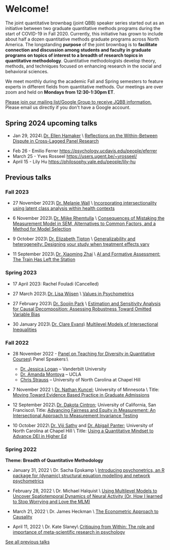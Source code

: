 # Welcome!

<p>The joint quantitative brownbag (joint QBB) speaker series
started out as an initiative between two graduate quantitative methods programs
during the start of COVID-19 in Fall 2020. Currently, this initiative has grown
to include about half a dozen quantitative methods graduate programs across
North America. The longstanding <b>purpose</b> of the joint brownbag is to <b>facilitate
connection and discussion among students and faculty in graduate programs on
topics of interest to a breadth of research topics in quantitative methodology</b>.
Quantitative methodologists develop theory, methods, and techniques focused on
enhancing research in the social and behavioral sciences.</p>

<p>We meet monthly during the academic Fall and Spring
semesters to feature experts in different fields from quantitative methods. Our
meetings are over zoom and held on <b>Mondays from 12:30-1:30pm ET</b>.</p>

<p><a href="https://groups.google.com/g/jqbb">Please join our mailing list/Google Group to receive JQBB information.</a> Please email us directly if you don't have a Google account.</p>


## Spring 2024 upcoming talks

- Jan 29, 2024\\
[Dr. Ellen Hamaker](https://www.uu.nl/staff/ELHamaker) \\
[Reflections on the Within-Between Dispute in Cross-Lagged Panel Research](pages/hamaker.html)

<ul>

<li>Feb 26 - Emilio Ferrer&nbsp;<a href="https://psychology.ucdavis.edu/people/eferrer" target="_blank">https://psychology.ucdavis.edu/people/eferrer</a></li>

<li>March 25 - Yves Rosseel&nbsp;<a href="https://users.ugent.be/~yrosseel/" target="_blank">https://users.ugent.be/~yrosseel/</a></li>

<li>April 15 - Lily Hu&nbsp;<a href="https://philosophy.yale.edu/people/lily-hu" target="_blank">https://philosophy.yale.edu/people/lily-hu</a></li>

</ul>

<!--
<ul>
  {% for post in site.posts %}
    <li>
      <a href="{{ post.url }}">{{ post.title }}</a>
    </li>
  {% endfor %}
</ul>

-->

## Previous talks

### Fall 2023
- 27 November 2023\\
[Dr. Melanie Wall](https://www.publichealth.columbia.edu/profile/melanie-wall-phd) \\
[Incorporating intersectionality using latent class analysis within health contexts](pages/wall.html)

- 6 November 2023\\
[Dr. Mijke Rhemtulla](https://psychology.ucdavis.edu/people/mijke) \\
[Consequences of Mistaking the Measurement Model in SEM, Alternatives to Common Factors, and a Method for Model Selection](pages/rhemtulla.html)

- 9 October 2023\\
[Dr. Elizabeth Tipton](https://www.bethtipton.com/) \\
[Generalizability and heterogeneity: Designing your study when treatment effects vary](pages/tipton.html)

- 11 September 2023\\
[Dr. Xiaoming Zhai](https://people.coe.uga.edu/xiaoming-zhai/) \\
[AI and Formative Assessment: The Train Has Left the Station](pages/zhai.html)


### Spring 2023

- 17 April 2023: Rachel Fouladi (Cancelled)

- 27 March 2023\\
[Dr. Lisa Wijsen](https://www.uva.nl/en/profile/w/i/l.d.wijsen/l.d.wijsen.html?cb) \\
[Values in Psychometrics](pages/wijsen.html)

- 27 February 2023\\
[Dr. Soojin Park](https://profiles.ucr.edu/app/home/profile/soojinp) \\
[Estimation and Sensitivity Analysis for Causal Decomposition: Assessing Robustness Toward Omitted Variable Bias](/pages/spark.html)

- 30 January 2023\\
[Dr. Clare Evans](https://www.clarerevans.com/)\\
[Multilevel Models of Intersectional Inequalities](/pages/evans.html)


### Fall 2022

- 28 November 2022 - [Panel on Teaching for Diversity in Quantitative Courses](/pages/paneltd.html)\\
Panel Speakers:\\
  - [Dr. Jessica Logan](https://www.jarlogan.com/) – Vanderbilt University
  - [Dr. Amanda Montoya](https://www.psych.ucla.edu/faculty-page/akmontoya/) – UCLA
  - [Chris Strauss](https://twitter.com/ChrisLLStrauss) – University of North Carolina at Chapel Hill


- 7 November 2022  \\
[Dr. Nathan Kuncel](https://cla.umn.edu/about/directory/profile/kunce001); University of Minnesota \\
Title: [Moving Toward Evidence Based Practice in Graduate Admissions](/pages/kuncel.html)

- 12 September 2022\\
[Dr. Dakota Cintron](https://profiles.ucsf.edu/dakota.cintron); University of California, San Francisco\\
Title: [Advancing Fairness and Equity in Measurement: An Intersectional Approach to Measurement Invariance Testing](/pages/cintron.html)


- 10 October 2022\\
[Dr. Viji Sathy](https://sites.google.com/view/vijisathy/home?authuser=0) and [Dr. Abigail Panter](https://college.unc.edu/contactus/panter/); University of North Carolina at Chapel Hill \\
Title: [Using a Quantitative Mindset to Advance DEI in Higher Ed](/pages/sathy.html)

### Spring 2022
<b>Theme: Breadth of Quantitative Methodology</b>

- January 31, 2022 \\
Dr. Sacha Epskamp \\
[Introducing psychonetrics, an R package for (dynamic) structural equation modelling and network psychometrics](/pages/epskamo.html)

- February 28, 2022 \\
Dr. Michael Halquist \\
[Using Multilevel Models to Uncover Spatiotemporal Dynamics of Neural Activity (Or, How I learned to Stop Worrying and Love the MLM)](/pages/halquist.html)

- March 21, 2022 \\
Dr. James Heckman \\
[The Econometric Approach to Causality](/pages/heckman.html)

- April 11, 2022 \\
Dr. Kate Slaney\\
[Critiquing from Within: The role and importance of meta-scientific research in psychology](/pages/slaney.html)

[See all previous talks](/pages/all.html)

